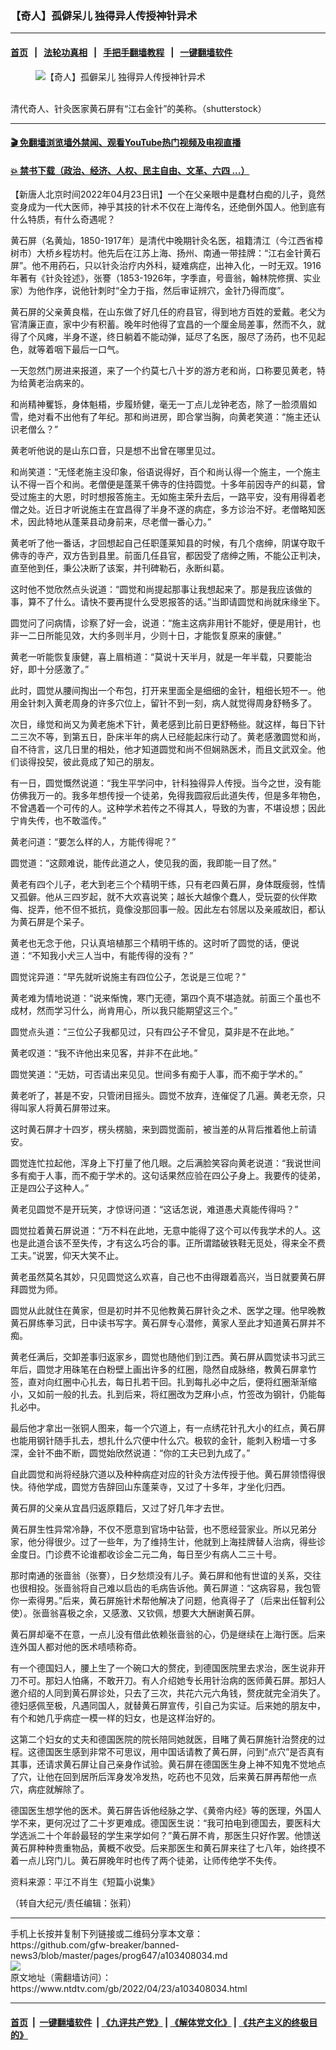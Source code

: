 ### 【奇人】孤僻呆儿 独得异人传授神针异术
------------------------

#### [首页](https://github.com/gfw-breaker/banned-news3/blob/master/README.md) &nbsp;&nbsp;|&nbsp;&nbsp; [法轮功真相](https://github.com/begood0513/basic/blob/master/README.md)  &nbsp;&nbsp;|&nbsp;&nbsp; [手把手翻墙教程](https://github.com/gfw-breaker/guides/wiki)  &nbsp;&nbsp;|&nbsp;&nbsp; [一键翻墙软件](https://github.com/gfw-breaker/nogfw/blob/master/README.md)  



<div><div class="featured_image">
 <figure>
  <img alt="【奇人】孤僻呆儿 独得异人传授神针异术" src="https://i.ntdtv.com/assets/uploads/2022/04/2022-04-23_160937-800x450.jpg"/>
 </figure><br/>
 <span class="caption">
  清代奇人、针灸医家黄石屏有“江右金针”的美称。（shutterstock）
 </span>
</div>
</div><hr/>

#### [ 🎬  免翻墙浏览墙外禁闻、观看YouTube热门视频及电视直播](https://github.com/gfw-breaker/HelloWorld)

#### [ 💥  禁书下载（政治、经济、人权、民主自由、文革、六四 ...）](https://github.com/gfw-breaker/books/blob/master/README.md)

<div><div class="post_content" itemprop="articleBody">
 <p>
  【新唐人北京时间2022年04月23日讯】一个在父亲眼中是蠢材白痴的儿子，竟然变身成为一代大医师，神乎其技的针术不仅在上海传名，还绝倒外国人。他到底有什么特质，有什么奇遇呢？
 </p>
 <p>
  黄石屏（名黄灿，1850-1917年）是清代中晚期针灸名医，祖籍清江（今江西省樟树市）大桥乡程坊村。他先后在江苏上海、扬州、南通一带挂牌：“江右金针黄石屏”。他不用药石，只以针灸治疗内外科，疑难病症，出神入化，一时无双。1916年著有《针灸铨述》，张謇（1853-1926年，字季直，号啬翁，翰林院修撰、实业家）为他作序，说他针刺时“全力于指，然后审证辨穴，金针乃得而度”。
 </p>
 <p>
  黄石屏的父亲黄良楷，在山东做了好几任的府县官，得到地方百姓的爱戴。老父为官清廉正直，家中少有积蓄。晚年时他得了宜昌的一个厘金局差事，然而不久，就得了个风瘫，半身不遂，终日躺着不能动弹，延尽了名医，服尽了汤药，也不见起色，就等着咽下最后一口气。
 </p>
 <p>
  一天忽然门房进来报道，来了一个约莫七八十岁的游方老和尚，口称要见黄老，特为给黄老治病来的。
 </p>
 <p>
  和尚精神矍铄，身体魁梧，步履矫健，毫无一丁点儿龙钟老态，除了一脸须眉如雪，绝对看不出他有了年纪。那和尚进房，即合掌当胸，向黄老笑道：“施主还认识老僧么？”
 </p>
 <p>
  黄老听他说的是山东口音，只是想不出曾在哪里见过。
 </p>
 <p>
  和尚笑道：“无怪老施主没印象，俗语说得好，百个和尚认得一个施主，一个施主认不得一百个和尚。老僧便是蓬莱千佛寺的住持圆觉。十多年前因寺产的纠葛，曾受过施主的大恩，时时想报答施主。无如施主荣升去后，一路平安，没有用得着老僧之处。近日才听说施主在宜昌得了半身不遂的病症，多方诊治不好。老僧略知医术，因此特地从蓬莱县动身前来，尽老僧一番心力。”
 </p>
 <p>
  黄老听了他一番话，才回想起自己任职蓬莱知县的时候，有几个痞绅，阴谋夺取千佛寺的寺产，双方告到县里。前面几任县官，都因受了痞绅之贿，不能公正判决，直至他到任，秉公决断了该案，并刊碑勒石，永断纠葛。
 </p>
 <p>
  这时他不觉欣然点头说道：“圆觉和尚提起那事让我想起来了。那是我应该做的事，算不了什么。请快不要再提什么受恩报答的话。”当即请圆觉和尚就床缘坐下。
 </p>
 <p>
  圆觉问了问病情，诊察了好一会，说道：“施主这病非用针不能好，便是用针，也非一二日所能见效，大约多则半月，少则十日，才能恢复原来的康健。”
 </p>
 <p>
  黄老一听能恢复康健，喜上眉梢道：“莫说十天半月，就是一年半载，只要能治好，即十分感激了。”
 </p>
 <p>
  此时，圆觉从腰间掏出一个布包，打开来里面全是细细的金针，粗细长短不一。他用金针刺入黄老周身的许多穴位上，留针不到一刻，病人就觉得周身舒畅多了。
 </p>
 <p>
  次日，缘觉和尚又为黄老施术下针，黄老感到比前日更舒畅些。就这样，每日下针二三次不等，到第五日，卧床半年的病人已经能起床行动了。黄老感激圆觉和尚，自不待言，这几日里的相处，他才知道圆觉和尚不但娴熟医术，而且文武双全。他们谈得投契，彼此竟成了知己的朋友。
 </p>
 <p>
  有一日，圆觉慨然说道：“我生平学问中，针科独得异人传授。当今之世，没有能仿佛我万一的。我多年想传授一个徒弟，免得我圆寂后此道失传，但是多年物色，不曾遇着一个可传的人。这种学术若传之不得其人，导致的为害，不堪设想；因此宁肯失传，也不敢滥传。”
 </p>
 <p>
  黄老问道：“要怎么样的人，方能传得呢？”
 </p>
 <p>
  圆觉道：“这颇难说，能传此道之人，使见我的面，我即能一目了然。”
 </p>
 <p>
  黄老有四个儿子，老大到老三个个精明干练，只有老四黄石屏，身体既瘦弱，性情又孤僻。他从三四岁起，就不大欢喜说笑；越长大越像个蠢人，受玩耍的伙伴欺侮、捉弄，他不但不抵抗，竟像没那回事一般。因此左右邻居以及亲戚故旧，都认为黄石屏是个呆子。
 </p>
 <p>
  黄老也无念于他，只认真培植那三个精明干练的。这时听了圆觉的话，便说道：“不知我小犬三人当中，有能传得的没有？”
 </p>
 <p>
  圆觉诧异道：“早先就听说施主有四位公子，怎说是三位呢？”
 </p>
 <p>
  黄老难为情地说道：“说来惭愧，寒门无德，第四个真不堪造就。前面三个虽也不成材，然而学习什么，尚肯用心，所以我只能期望这三个。”
 </p>
 <p>
  圆觉点头道：“三位公子我都见过，只有四公子不曾见，莫非是不在此地。”
 </p>
 <p>
  黄老叹道：“我不许他出来见客，并非不在此地。”
 </p>
 <p>
  圆觉笑道：“无妨，可否请出来见见。世间多有痴于人事，而不痴于学术的。”
 </p>
 <p>
  黄老听了，甚是不安，只管闭目摇头。圆觉不放弃，连催促了几遍。黄老无奈，只得叫家人将黄石屏带过来。
 </p>
 <p>
  这时黄石屏才十四岁，楞头楞脑，来到圆觉面前，被当差的从背后推着他上前请安。
 </p>
 <p>
  圆觉连忙拉起他，浑身上下打量了他几眼。之后满脸笑容向黄老说道：“我说世间多有痴于人事，而不痴于学术的。这句话果然应验在四公子身上。我要传的徒弟，正是四公子这种人。”
 </p>
 <p>
  黄老见圆觉不是开玩笑，才惊讶问道：“这话怎说，难道愚犬真能传得吗？”
 </p>
 <p>
  圆觉拉着黄石屏说道：“万不料在此地，无意中能得了这个可以传我学术的人。这也是此道合该不至失传，才有这么巧合的事。正所谓踏破铁鞋无觅处，得来全不费工夫。”说罢，仰天大笑不止。
 </p>
 <p>
  黄老虽然莫名其妙，只见圆觉这么欢喜，自己也不由得跟着高兴，当日就要黄石屏拜圆觉为师。
 </p>
 <p>
  圆觉从此就住在黄家，但是初时并不见他教黄石屏针灸之术、医学之理。他早晚教黄石屏练拳习武，日中读书写字。黄石屏专心潜修，黄家人至此才知道黄石屏并不痴。
 </p>
 <p>
  黄老任满后，交卸差事归返家乡，圆觉也随他们到江西。黄石屏从圆觉读书习武三年后，圆觉才用硃笔在白粉壁上画出许多的红圈，隐然自成脉络，教黄石屏拿竹签，直对向红圈中心扎去，每日扎若干回。扎到每扎必中之后，便将红圈渐渐缩小，又如前一般的扎去。扎到后来，将红圈改为芝麻小点，竹签改为钢针，仍能每扎必中。
 </p>
 <p>
  最后他才拿出一张铜人图来，每一个穴道上，有一点绣花针孔大小的红点，黄石屏也能用钢针随手扎去，想扎什么穴便中什么穴。极软的金针，能刺入粉墙一寸多深，金针不曲不断，圆觉始欣然说道：“你的工夫已到九成了。”
 </p>
 <p>
  自此圆觉和尚将经脉穴道以及种种病症对应的针灸方法传授于他。黄石屏领悟得很快。待他学成，圆觉方告辞回山东蓬莱寺，又过了十多年，才坐化归西。
 </p>
 <p>
  黄石屏的父亲从宜昌归返原籍后，又过了好几年才去世。
 </p>
 <p>
  黄石屏生性异常冷静，不仅不愿意到官场中钻营，也不愿经营家业。所以兄弟分家，他分得很少。过了一些年，为了维持生计，他就到上海挂牌替人治病，得些诊金度日。门诊费不论谁都收诊金二元二角，每日至少有病人二三十号。
 </p>
 <p>
  那时南通的张啬翁（张謇），日夕愁烦没有儿子。黄石屏和他有世谊的关系，交往也很相投。张啬翁将自己难以启齿的毛病告诉他。黄石屏道：“这病容易，我包管你一索得男。”后来，黄石屏施针术帮他解决了问题，他真得子了（后来出任智利公使）。张啬翁喜极之余，又感激、又钦佩，想要大大酬谢黄石屏。
 </p>
 <p>
  黄石屏却毫不在意，一点儿没有借此依赖张啬翁的心，仍是继续在上海行医。后来连外国人都对他的医术啧啧称奇。
 </p>
 <p>
  有一个德国妇人，腰上生了一个碗口大的赘疣，到德国医院里去求治，医生说非开刀不可。那妇人怕痛，不敢开刀。有人介绍她专长用针治病的医师黄石屏。那妇人邀介绍的人同到黄石屏诊处，只去了三次，共花六元六角钱，赘疣就完全消失了。德妇感佩至极，凡遇同国人，就替黄石屏宣传，引自己为实证。后来她的朋友中，有个和她几乎病症一模一样的妇女，也是这样治好的。
 </p>
 <p>
  这第二个妇女的丈夫和德国医院的院长陪同她就医，目睹了黄石屏施针治赘疣的过程。这德国医生感到非常不可思议，用中国话请教了黄石屏，问到“点穴”是否真有其事，还请求黄石屏让自己亲身作试验。黄石屏在德国医生身上神不知鬼不觉地点了穴，让他在回到居所后浑身发冷发热，吃药也不见效，后来黄石屏再帮他一点穴，病症就解除了。
 </p>
 <p>
  德国医生想学他的医术。黄石屏告诉他经脉之学、《黄帝内经》等的医理，外国人学不来，更何况过了二十岁更难成。德国医生说：“我可拍电到德国去，要医科大学选派二十个年龄最轻的学生来学如何？”黄石屏不肯，那医生只好作罢。他馈送黄石屏种种贵重物品，黄概不收受。后来那医生和黄石屏来往了七八年，始终摸不着一点儿窍门儿。黄石屏晚年时也传了两个徒弟，让师传绝学不失传。
 </p>
 <p>
  资料来源：平江不肖生《短篇小说集》
 </p>
 <p>
  （转自大纪元/责任编辑：张莉）
 </p>
 <div class="single_ad">
 </div>
</div>
</div>
<hr/>
手机上长按并复制下列链接或二维码分享本文章：<br/>
https://github.com/gfw-breaker/banned-news3/blob/master/pages/prog647/a103408034.md <br/>
<a href='https://github.com/gfw-breaker/banned-news3/blob/master/pages/prog647/a103408034.md'><img src='https://github.com/gfw-breaker/banned-news3/blob/master/pages/prog647/a103408034.md.png'/></a> <br/>
原文地址（需翻墙访问）：https://www.ntdtv.com/gb/2022/04/23/a103408034.html


------------------------
#### [首页](https://github.com/gfw-breaker/banned-news3/blob/master/README.md) &nbsp;|&nbsp; [一键翻墙软件](https://github.com/gfw-breaker/nogfw/blob/master/README.md) &nbsp;| [《九评共产党》](https://github.com/gfw-breaker/9ping.md/blob/master/README.md#九评之一评共产党是什么) | [《解体党文化》](https://github.com/gfw-breaker/jtdwh.md/blob/master/README.md) | [《共产主义的终极目的》](https://github.com/gfw-breaker/gczydzjmd.md/blob/master/README.md)


<img src='http://gfw-breaker.win/banned-news3/pages/prog647/a103408034.md' width='0px' height='0px'/>